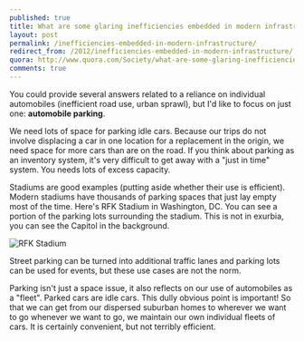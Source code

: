 ```yaml
---
published: true
title: What are some glaring inefficiencies embedded in modern infrastructure?
layout: post
permalink: /inefficiencies-embedded-in-modern-infrastructure/
redirect_from: /2012/inefficiencies-embedded-in-modern-infrastructure/
quora: http://www.quora.com/Society/what-are-some-glaring-inefficiencies-embedded-in-modern-infrastructure
comments: true
---
```


You could provide several answers related to a reliance on individual
automobiles (inefficient road use, urban sprawl), but I'd like to focus
on just one: **automobile parking**.

We need lots of space for parking idle cars. Because our trips do not
involve displacing a car in one location for a replacement in the
origin, we need space for more cars than are on the road. If you think
about parking as an inventory system, it's very difficult to get away
with a "just in time" system. You needs lots of excess capacity.

Stadiums are good examples (putting aside whether their use is
efficient). Modern stadiums have thousands of parking spaces that just
lay empty most of the time. Here's RFK Stadium in Washington, DC. You
can see a portion of the parking lots surrounding the stadium. This is
not in exurbia, you can see the Capitol in the background.

![RFK Stadium](http://qph.is.quoracdn.net/main-qimg-7f6dacbd1c0b716d29e78a07b8fd018d)

Street parking can be turned into additional traffic lanes and parking
lots can be used for events, but these use cases are not the norm.

Parking isn't just a space issue, it also reflects on our use of
automobiles as a "fleet". Parked cars are idle cars. This dully obvious
point is important! So that we can get from our dispersed suburban homes
to wherever we want to go whenever we want to go, we maintain our own
individual fleets of cars. It is certainly convenient, but not terribly
efficient.
